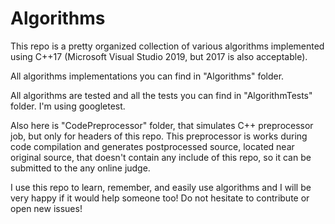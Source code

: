 # Algorithms

This repo is a pretty organized collection of various algorithms implemented using C++17 (Microsoft Visual Studio 2019, but 2017 is also acceptable). 

All algorithms implementations you can find in "Algorithms" folder.

All algorithms are tested and all the tests you can find in "AlgorithmTests" folder. I'm using googletest.

Also here is "CodePreprocessor" folder, that simulates C++ preprocessor job, but only for headers of this repo. This preprocessor is works during code compilation and generates postprocessed source, located near original source, that doesn't contain any include of this repo, so it can be submitted to the any online judge.

I use this repo to learn, remember, and easily use algorithms and I will be very happy if it would help someone too! Do not hesitate to contribute or open new issues! 
